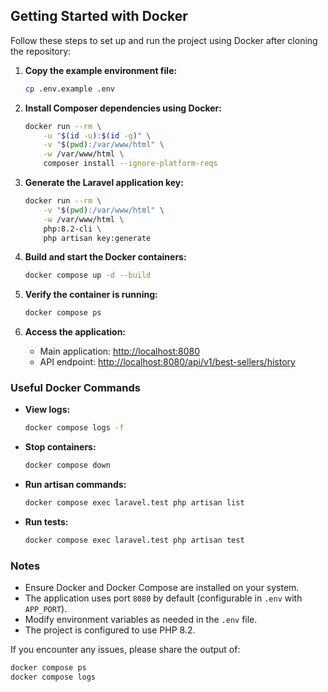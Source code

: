 ## Getting Started with Docker

Follow these steps to set up and run the project using Docker after cloning the repository:

1. **Copy the example environment file:**
   ```bash
   cp .env.example .env
   ```

2. **Install Composer dependencies using Docker:**
   ```bash
   docker run --rm \
       -u "$(id -u):$(id -g)" \
       -v "$(pwd):/var/www/html" \
       -w /var/www/html \
       composer install --ignore-platform-reqs
   ```

3. **Generate the Laravel application key:**
   ```bash
   docker run --rm \
       -v "$(pwd):/var/www/html" \
       -w /var/www/html \
       php:8.2-cli \
       php artisan key:generate
   ```

4. **Build and start the Docker containers:**
   ```bash
   docker compose up -d --build
   ```

5. **Verify the container is running:**
   ```bash
   docker compose ps
   ```

6. **Access the application:**
   - Main application: [http://localhost:8080](http://localhost:8080)
   - API endpoint: [http://localhost:8080/api/v1/best-sellers/history](http://localhost:8080/api/v1/best-sellers/history)

### Useful Docker Commands

- **View logs:**
  ```bash
  docker compose logs -f
  ```

- **Stop containers:**
  ```bash
  docker compose down
  ```

- **Run artisan commands:**
  ```bash
  docker compose exec laravel.test php artisan list
  ```

- **Run tests:**
  ```bash
  docker compose exec laravel.test php artisan test
  ```

### Notes

- Ensure Docker and Docker Compose are installed on your system.
- The application uses port `8080` by default (configurable in `.env` with `APP_PORT`).
- Modify environment variables as needed in the `.env` file.
- The project is configured to use PHP 8.2.

If you encounter any issues, please share the output of:
```bash
docker compose ps
docker compose logs
```
